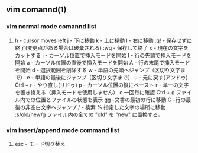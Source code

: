 ## vim comannd(1)

### vim normal mode comannd list

1. h - cursor moves left
j - 下に移動
k - 上に移動
l - 右に移動
:q! - 保存せずに終了(変更点がある場合は破棄される)
:wq - 保存して終了
x - 現在の文字をカットする
i - カーソル位置で挿入モードを開始
I - 行の先頭で挿入モードを開始
a - カーソル位置の直後で挿入モードを開始
A - 行の末尾で挿入モードを開始
d - 選択範囲を削除する
w - 単語の先頭へジャンプ（区切り文字まで）
e - 単語の最後にジャンプ（区切り文字まで）
u - 元に戻す(アンドゥ)
Ctrl + r - やり直し(リドゥ)
p - カーソル位置の後にペースト
r - 単一の文字を置き換える（挿入モードを使用しません）
c 一回毎に確認
Ctrl + g ファイル内での位置とファイルの状態を表示
gg -文書の最初の行に移動
G -行の最後の非空白文字へジャンプ
/ - 検索
% 指定した文字の場所に移動
:s/old/new/g ファイル内の全ての "old" を "new" に置換する。
### vim insert/append mode command list

1. esc - モード切り替え
